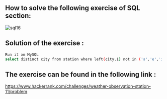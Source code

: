 ## How to solve the following exercise of SQL section:
![sql16](https://github.com/lamia-datalover/SQL_Hackerrank_exercises/assets/145395677/29e8f2c4-6e4e-4bf7-ae6a-a665a22a4a79)

## Solution of the exercise :
```bash
Run it on MySQL
select distinct city from station where left(city,1) not in ('a','e','i','o','u') or right(city,1) not in ('a','e','i','o','u') ;
```
## The exercise can be found in the following link :
https://www.hackerrank.com/challenges/weather-observation-station-11/problem
